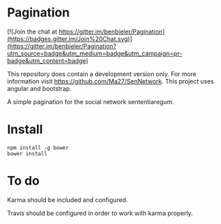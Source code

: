 # Pagination

[![Join the chat at https://gitter.im/benbieler/Pagination](https://badges.gitter.im/Join%20Chat.svg)](https://gitter.im/benbieler/Pagination?utm_source=badge&utm_medium=badge&utm_campaign=pr-badge&utm_content=badge)

This repository does contain a development version only. For more information visit https://github.com/Ma27/SenNetwork. This project uses angular and bootstrap.

A simple pagination for the social network sententiaregum.

Install
=======

    npm install -g bower
    bower install
    

To do
=====

Karma should be included and configured.

Travis should be configured in order to work with karma properly.

